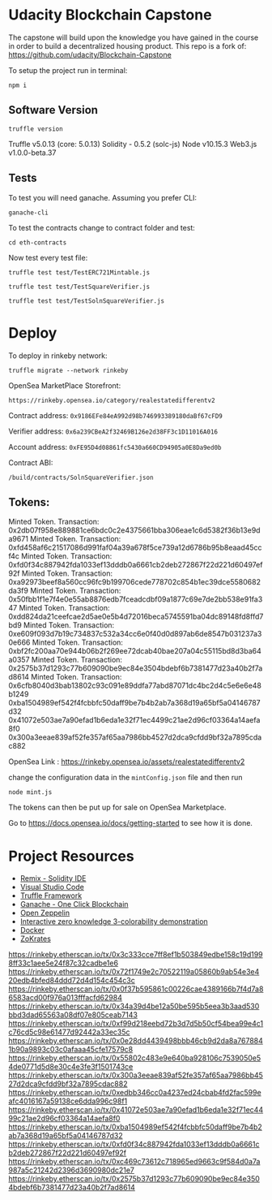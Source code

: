 # Udacity Blockchain Capstone

The capstone will build upon the knowledge you have gained in the course in order to build a decentralized housing product. 
This repo is a fork of: https://github.com/udacity/Blockchain-Capstone

To setup the project run in terminal:

`npm i`

## Software Version

`truffle version`

Truffle v5.0.13 (core: 5.0.13)
Solidity - 0.5.2 (solc-js)
Node v10.15.3
Web3.js v1.0.0-beta.37

## Tests
To test you will need ganache. Assuming you prefer CLI:

`ganache-cli`

To test the contracts change to contract folder and test:

`cd eth-contracts`

Now test every test file:

`truffle test test/TestERC721Mintable.js`

`truffle test test/TestSquareVerifier.js`

`truffle test test/TestSolnSquareVerifier.js`

# Deploy
To deploy in rinkeby network:

`truffle migrate --network rinkeby`

OpenSea MarketPlace Storefront: 

`https://rinkeby.opensea.io/category/realestatedifferentv2`

Contract address: 
`0x9186EFe84eA992d98b746993389180daBf67cFD9`

Verifier address:
`0x6a239CBeA2f32469B126e2d38FF3c1D11016A016`

Account address: `0xFE95D4d08861fc5430a660CD94905a0E8Da9ed0b`

Contract ABI: 

`/build/contracts/SolnSquareVerifier.json`

## Tokens:

Minted Token. Transaction: 0x2db07f958e889881ce6bdc0c2e4375661bba306eae1c6d5382f36b13e9da9671
Minted Token. Transaction: 0xfd458af6c21517086d991faf04a39a678f5ce739a12d6786b95b8eaad45ccf4c
Minted Token. Transaction: 0xfd0f34c887942fda1033ef13dddb0a6661cb2deb272867f22d221d60497ef92f
Minted Token. Transaction: 0xa92973beef8a560cc96fc9b199706cede778702c854b1ec39dce5580682da3f9
Minted Token. Transaction: 0x50fbb1f1e7f4e0e55ab8876edb7fceadcdbf09a1877c69e7de2bb538e91fa347
Minted Token. Transaction: 0xdd824da21ceefcae2d5ae0e5b4d72016beca5745591ba04dc89148fd8ffd7bd9
Minted Token. Transaction: 0xe609f093d7b19c734837c532a34cc6e0f40d0d897ab6de8547b031237a30e666
Minted Token. Transaction: 0xbf2fc200aa70e944b06b2f269ee72dcab40bae207a04c55115bd8d3ba64a0357
Minted Token. Transaction: 0x2575b37d1293c77b609090be9ec84e3504bdebf6b7381477d23a40b2f7ad8614
Minted Token. Transaction: 0x6cfb8040d3bab13802c93c091e89ddfa77abd87071dc4bc2d4c5e6e6e48b1249
0xba1504989ef542f4fcbbfc50daff9be7b4b2ab7a368d19a65bf5a04146787d32
0x41072e503ae7a90efad1b6eda1e32f71ec4499c21ae2d96cf03364a14aefa8f0
0x300a3eeae839af52fe357af65aa7986bb4527d2dca9cfdd9bf32a7895cdac882


OpenSea Link : https://rinkeby.opensea.io/assets/realestatedifferentv2

change the configuration data in the `mintConfig.json` file and then run

`node mint.js`

The tokens can then be put up for sale on OpenSea Marketplace.

Go to https://docs.opensea.io/docs/getting-started to see how it is done.

# Project Resources

* [Remix - Solidity IDE](https://remix.ethereum.org/)
* [Visual Studio Code](https://code.visualstudio.com/)
* [Truffle Framework](https://truffleframework.com/)
* [Ganache - One Click Blockchain](https://truffleframework.com/ganache)
* [Open Zeppelin ](https://openzeppelin.org/)
* [Interactive zero knowledge 3-colorability demonstration](http://web.mit.edu/~ezyang/Public/graph/svg.html)
* [Docker](https://docs.docker.com/install/)
* [ZoKrates](https://github.com/Zokrates/ZoKrates)


https://rinkeby.etherscan.io/tx/0x3c333cce7ff8ef1b503849edbe158c19d1998ff33c1aee5e24f87c32cadbe1e6
https://rinkeby.etherscan.io/tx/0x72f1749e2c70522119a05860b9ab54e3e420edb4bfed84ddd72d4d154c454c3c
https://rinkeby.etherscan.io/tx/0x0f37b595861c00226cae4389166b7f4d7a86583acd00f976a013fffacfd62984
https://rinkeby.etherscan.io/tx/0x34a39d4be12a50be595b5eea3b3aad530bbd3dad65563a08df07e805ceab7143
https://rinkeby.etherscan.io/tx/0xf99d218eebd72b3d7d5b50cf54bea99e4c1c76cd5c98e61477d92442a33ec35c
https://rinkeby.etherscan.io/tx/0x0e28dd4439498bbb46cb9d2da8a7678841b90a9893c03c0afaaa45cfe17579c8
https://rinkeby.etherscan.io/tx/0x55802c483e9e640ba928106c7539050e54de0771d5d8e30c4e3fe3f1501743ce
https://rinkeby.etherscan.io/tx/0x300a3eeae839af52fe357af65aa7986bb4527d2dca9cfdd9bf32a7895cdac882
https://rinkeby.etherscan.io/tx/0xedbb346cc0a4237ed24cbab4fd2fac599eafc4016167a59138ce6dda996c98f1
https://rinkeby.etherscan.io/tx/0x41072e503ae7a90efad1b6eda1e32f71ec4499c21ae2d96cf03364a14aefa8f0
https://rinkeby.etherscan.io/tx/0xba1504989ef542f4fcbbfc50daff9be7b4b2ab7a368d19a65bf5a04146787d32
https://rinkeby.etherscan.io/tx/0xfd0f34c887942fda1033ef13dddb0a6661cb2deb272867f22d221d60497ef92f
https://rinkeby.etherscan.io/tx/0xc469c73612c718965ed9663c9f584d0a7a987a5c21242d2396d3690980dc21e7
https://rinkeby.etherscan.io/tx/0x2575b37d1293c77b609090be9ec84e3504bdebf6b7381477d23a40b2f7ad8614